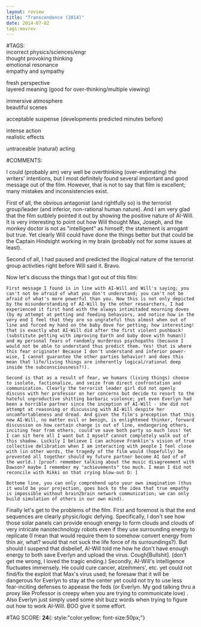 ```yaml
---  
layout: review  
title: "Transcendence (2014)"  
date: 2014-07-02  
tags:movrev  
---  
```

  
#TAGS:  
incorrect physics/sciences/engr  
thought provoking thinking  
emotional resonance  
empathy and sympathy  
  
fresh perspective  
layered meaning (good for over-thinking/multiple viewing)  
  
immersive atmosphere  
beautiful scenes  
  
acceptable suspense (developments predicted minutes before)  
  
intense action  
realistic effects  
  
untraceable (natural) acting  
  
#COMMENTS:  
  
I could (probably am) very well be overthinking (over-estimating) the writers' intentions, but I most definitely found several important and good message out of the film. However, that is not to say that film is excellent; many mistakes and inconsistencies exist.  
  
First of all, the obvious antagonist (and rightfully so) is the terrorist group/leader (and inferior, non-rational human nature). And I am very glad that the film sutblely pointed it out by showing the positive nature of AI-Will. It is very interesting to point out how Will thought Max, Joseph, and the monkey doctor is not as "intelligent" as himself; the statement is arrogant but true. Yet clearly Will could have done the things better but that could be the Captain Hindsight working in my brain (probably not for some issues at least).  
  
Second of all, I had paused and predicted the illogical nature of the terrorist group activities right before Will said it. Bravo.  
  
Now let's discuss the things that I got out of this film:   
  
	First message I found is in line with AI-Will and Will's saying; you can't not be afraid of what you don't understand; you can't not be afraid of what's more powerful than you. Now this is not only depicted by the misunderstanding of AI-Will by the other researchers, I had experienced it first hand with the always intimitaded mourning doves (by my attempt at petting and feeding behaviors, and notice how in the very end I feel that they are so ungrateful thus almost when out of line and forced my hand on the baby dove for petting; how interesting! that is exactly what AI-Will did after the first violent pushback! (substitute petting with improving Earth and baby dove with human)) and my personal fears of randomly murderous psychopaths (because I would not be able to understand thus predict them. Yes! that is where this fear originate! Because I don't understand and inferior power-wise, I cannot guarantee the other parties behavior! and does this mean that life/living things are inherently logical/rational deep inside the subconsciousness?!).  
  
	Second is that as a result of fear, we humans (living things) choose to isolate, factionalize, and seize from direct confrontation and communication. Clearly the terrorist leader girl did not openly discuss with her professor on her concerns but decide to resort to the hateful unproductive shitting barbaric violence; yet even Everlyn had been a horrible partner since the inception of AI-Will - she did not attempt at reasoning or discussing with AI-Will despite her uncomfortableness and dread. And given the film's preception that this new AI-Will, no matter evil or benign, is enlightened thinker, forward discussion on how certain change is out of line, endangering others, inciting fear from others, could've save both party so much loss! Yet I can sit here all I want but I myself cannot completely walk out of this shadow. Luckily I believe I can achieve Franklin's vision of true collective delibration when I am interacting with people I feel close with (in other words, the tragedy of the film would (hopefully) be prevented all together should my future partner become AI God of of the world.) [proof: remember talking about the music disagreement with Dawson? maybe I remember my "achievements" too much. I mean I did not reconcile with Rikki on that crying blow-out D: ]  
  
	Bottome line, you can only comprehend upto your own imagination (thus it would be your projection, goes back to the idea that true empathy is impossible without brain2brain network communication; we can only build simulation of others in our own mind).  
  
Finally let's get to the problems of the film. First and foremost is that the end sequences are clearly physic/logic defying. Specifically, I don't see how those solar panels can provide enough energy to form clouds and clouds of very intricate nanotechnology robots even if they use surrounding energy to replicate (I mean that would require them to somehow convert energy from thin air, what? would that not suck the life force of its surroundings?). But should I suspend that disbelief, AI-Will told me how he don't have enough energy to both save Everlyn and upload the virus. Cough[Bullshit]. (don't get me wrong, I loved the tragic ending.) Secondly, AI-Will's intelligence fluctuates immensely. He could cure cancer, alzeihmers', etc. yet could not find/fix the exploit that Max's virus used; he foresaw that it will be dangerous for Everlyn to stay at the center yet could not try to use less fear-inciting defenses to appease the feds (or Everlyn. My god talking thru a proxy like Professor is creepy when you are trying to communicate love) . Also Everlyn just simply used some shit buzz words when trying to figure out how to work AI-Will. BOO give it some effort.  
  
  
  
  
  
#TAG SCORE: **24**{: style:"color:yellow; font-size:50px;"}  
